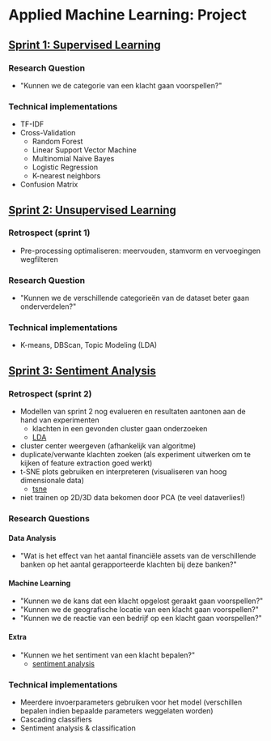 # Applied Machine Learning: Project
## [Sprint 1: Supervised Learning](./notebooks/sprint1_supervised-learning/sprint1.ipynb)
### Research Question
- "Kunnen we de categorie van een klacht gaan voorspellen?"

### Technical implementations
- TF-IDF
- Cross-Validation
    - Random Forest
    - Linear Support Vector Machine
    - Multinomial Naive Bayes
    - Logistic Regression
    - K-nearest neighbors
- Confusion Matrix

## [Sprint 2: Unsupervised Learning](./notebooks/sprint2_unsupervised-learning/sprint2.ipynb)
### Retrospect (sprint 1)
- Pre-processing optimaliseren: meervouden, stamvorm en vervoegingen wegfilteren

### Research Question
- "Kunnen we de verschillende categorieën van de dataset beter gaan onderverdelen?"

### Technical implementations
- K-means, DBScan, Topic Modeling (LDA)

## [Sprint 3: Sentiment Analysis](./notebooks/sprint3_sentiment_analysis/sprint3.ipynb)
### Retrospect (sprint 2)
- Modellen van sprint 2 nog evalueren en resultaten aantonen aan de hand van experimenten 
    - klachten in een gevonden cluster gaan onderzoeken
    - [LDA](https://www.kaggle.com/dhorvay/consumer-complaint-classifier-lda-topic-modeling/comments#Latent-Dirichlet-Allocation-(LDA))
- cluster center weergeven (afhankelijk van algoritme)
- duplicate/verwante klachten zoeken (als experiment uitwerken om te kijken of feature extraction goed werkt)
- t-SNE plots gebruiken en interpreteren (visualiseren van hoog dimensionale data)
    - [tsne](https://distill.pub/2016/misread-tsne/)
- niet trainen op 2D/3D data bekomen door PCA (te veel dataverlies!)

### Research Questions
#### Data Analysis
- "Wat is het effect van het aantal financiële assets van de verschillende banken op het aantal gerapporteerde klachten bij deze banken?"

#### Machine Learning
- "Kunnen we de kans dat een klacht opgelost geraakt gaan voorspellen?"
- "Kunnen we de geografische locatie van een klacht gaan voorspellen?"
- "Kunnen we de reactie van een bedrijf op een klacht gaan voorspellen?"

#### Extra
- "Kunnen we het sentiment van een klacht bepalen?"
    - [sentiment analysis](https://www.datacamp.com/community/tutorials/simplifying-sentiment-analysis-python)

    
### Technical implementations
- Meerdere invoerparameters gebruiken voor het model (verschillen bepalen indien bepaalde parameters weggelaten worden)
- Cascading classifiers
- Sentiment analysis & classification 
